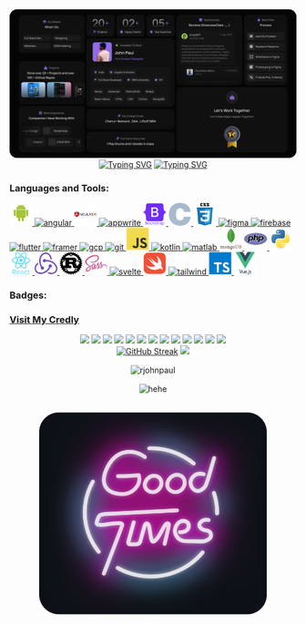 <div align="center">
    <img src="https://github.com/RJohnPaul/RJohnPaul/blob/5e246f3b2a7726dcc3e617c25de1569769ef697d/Final%20Result%20(1).png"/>
</div>
<div align="center">	
 <a href="https://git.io/typing-svg">
	 <img src="https://readme-typing-svg.demolab.com?font=Inter&pause=1000&color=0038F7&center=true&vCenter=true&random=false&width=435&lines=My+Name+is+John+Paul%2Ca+Front-End+Dev" alt="Typing SVG" /></a>
 <a href="https://git.io/typing-svg">
	 <img src="https://readme-typing-svg.demolab.com?font=Inter&pause=1000&color=0038F7&center=true&vCenter=true&random=false&width=435&lines=View+My+Repos" alt="Typing SVG" /></a>	
</div>
<h3 align="left">Languages and Tools:</h3>
<p align="left"> 
	<a href="https://developer.android.com" target="_blank" rel="noreferrer"> <img src="https://raw.githubusercontent.com/devicons/devicon/master/icons/android/android-original-wordmark.svg" alt="android" width="40" height="40"/> </a> 
	<a href="https://angular.io" target="_blank" rel="noreferrer"> <img src="https://angular.io/assets/images/logos/angular/angular.svg" alt="angular" width="40" height="40"/> </a> 
	<a href="https://angular.io" target="_blank" rel="noreferrer"> <img src="https://raw.githubusercontent.com/devicons/devicon/master/icons/angularjs/angularjs-original-wordmark.svg" alt="angularjs" width="40" height="40"/> </a> 
	<a href="https://appwrite.io" target="_blank" rel="noreferrer"> <img src="https://www.vectorlogo.zone/logos/appwriteio/appwriteio-icon.svg" alt="appwrite" width="40" height="40"/> </a> 
	<a href="https://getbootstrap.com" target="_blank" rel="noreferrer"> <img src="https://raw.githubusercontent.com/devicons/devicon/master/icons/bootstrap/bootstrap-plain-wordmark.svg" alt="bootstrap" width="40" height="40"/> </a> 
	<a href="https://www.cprogramming.com/" target="_blank" rel="noreferrer"> <img src="https://raw.githubusercontent.com/devicons/devicon/master/icons/c/c-original.svg" alt="c" width="40" height="40"/> </a> 
	<a href="https://www.w3schools.com/css/" target="_blank" rel="noreferrer"> <img src="https://raw.githubusercontent.com/devicons/devicon/master/icons/css3/css3-original-wordmark.svg" alt="css3" width="40" height="40"/> </a> 
	<a href="https://www.figma.com/" target="_blank" rel="noreferrer"> <img src="https://www.vectorlogo.zone/logos/figma/figma-icon.svg" alt="figma" width="40" height="40"/> </a> 
	<a href="https://firebase.google.com/" target="_blank" rel="noreferrer"> <img src="https://www.vectorlogo.zone/logos/firebase/firebase-icon.svg" alt="firebase" width="40" height="40"/> </a> 
	<a href="https://flutter.dev" target="_blank" rel="noreferrer"> <img src="https://www.vectorlogo.zone/logos/flutterio/flutterio-icon.svg" alt="flutter" width="40" height="40"/> </a> 
	<a href="https://www.framer.com/" target="_blank" rel="noreferrer"> <img src="https://www.vectorlogo.zone/logos/framer/framer-icon.svg" alt="framer" width="40" height="40"/> </a> 
	<a href="https://cloud.google.com" target="_blank" rel="noreferrer"> <img src="https://www.vectorlogo.zone/logos/google_cloud/google_cloud-icon.svg" alt="gcp" width="40" height="40"/> </a> 
	<a href="https://git-scm.com/" target="_blank" rel="noreferrer"> <img src="https://www.vectorlogo.zone/logos/git-scm/git-scm-icon.svg" alt="git" width="40" height="40"/> </a> 
	<a href="https://developer.mozilla.org/en-US/docs/Web/JavaScript" target="_blank" rel="noreferrer"> <img src="https://raw.githubusercontent.com/devicons/devicon/master/icons/javascript/javascript-original.svg" alt="javascript" width="40" height="40"/> </a> 
	<a href="https://kotlinlang.org" target="_blank" rel="noreferrer"> <img src="https://www.vectorlogo.zone/logos/kotlinlang/kotlinlang-icon.svg" alt="kotlin" width="40" height="40"/> </a> 
	<a href="https://www.mathworks.com/" target="_blank" rel="noreferrer"> <img src="https://upload.wikimedia.org/wikipedia/commons/2/21/Matlab_Logo.png" alt="matlab" width="40" height="40"/> </a> 
	<a href="https://www.mongodb.com/" target="_blank" rel="noreferrer"> <img src="https://raw.githubusercontent.com/devicons/devicon/master/icons/mongodb/mongodb-original-wordmark.svg" alt="mongodb" width="40" height="40"/> </a> 
	<a href="https://www.php.net" target="_blank" rel="noreferrer"> <img src="https://raw.githubusercontent.com/devicons/devicon/master/icons/php/php-original.svg" alt="php" width="40" height="40"/> </a> 
	<a href="https://www.python.org" target="_blank" rel="noreferrer"> <img src="https://raw.githubusercontent.com/devicons/devicon/master/icons/python/python-original.svg" alt="python" width="40" height="40"/> </a> 
	<a href="https://reactjs.org/" target="_blank" rel="noreferrer"> <img src="https://raw.githubusercontent.com/devicons/devicon/master/icons/react/react-original-wordmark.svg" alt="react" width="40" height="40"/> </a> 
	<a href="https://redux.js.org" target="_blank" rel="noreferrer"> <img src="https://raw.githubusercontent.com/devicons/devicon/master/icons/redux/redux-original.svg" alt="redux" width="40" height="40"/> </a> 
	<a href="https://www.rust-lang.org" target="_blank" rel="noreferrer"> <img src="https://raw.githubusercontent.com/devicons/devicon/master/icons/rust/rust-plain.svg" alt="rust" width="40" height="40"/> </a> 
	<a href="https://sass-lang.com" target="_blank" rel="noreferrer"> <img src="https://raw.githubusercontent.com/devicons/devicon/master/icons/sass/sass-original.svg" alt="sass" width="40" height="40"/> </a> 
	<a href="https://svelte.dev" target="_blank" rel="noreferrer"> <img src="https://upload.wikimedia.org/wikipedia/commons/1/1b/Svelte_Logo.svg" alt="svelte" width="40" height="40"/> </a> 
	<a href="https://developer.apple.com/swift/" target="_blank" rel="noreferrer"> <img src="https://raw.githubusercontent.com/devicons/devicon/master/icons/swift/swift-original.svg" alt="swift" width="40" height="40"/> </a> 
	<a href="https://tailwindcss.com/" target="_blank" rel="noreferrer"> <img src="https://www.vectorlogo.zone/logos/tailwindcss/tailwindcss-icon.svg" alt="tailwind" width="40" height="40"/> </a> 
	<a href="https://www.typescriptlang.org/" target="_blank" rel="noreferrer"> <img src="https://raw.githubusercontent.com/devicons/devicon/master/icons/typescript/typescript-original.svg" alt="typescript" width="40" height="40"/> </a> 
	<a href="https://vuejs.org/" target="_blank" rel="noreferrer"> <img src="https://raw.githubusercontent.com/devicons/devicon/master/icons/vuejs/vuejs-original-wordmark.svg" alt="vuejs" width="40" height="40"/> </a> 
</p>

<h3 align="left">Badges:</h3>
<h3 href="https://www.credly.com/users/john-paul.34cec833" target="_blank">
	<a href="https://www.credly.com/users/john-paul.34cec833" target="_blank">Visit My Credly</a>
</h3>
<div align="center">
	<img src="https://images.credly.com/size/680x680/images/5a53000d-fed4-4877-b17d-d769a50eeb4e/image.png" width="100px">
	<img src="https://images.credly.com/images/aaf2d039-1b58-47f4-9d8c-dc94f686ca2f/image.png" width="100px">
	<img src="https://images.credly.com/images/0bb5db18-6ae0-4993-9701-0c841d4d6e72/image.png" width="100px">
	<img src="https://images.credly.com/size/680x680/images/eaaf4a45-b93e-41d1-91d3-d331c6210314/image.png" width="100px">
	<img src="https://images.credly.com/size/680x680/images/99ac9d76-89ad-42d9-abad-0b3167c4c566/image.png" width="100px">
	<img src="https://images.credly.com/images/43eabfbc-06d4-4633-9be0-0f56cfbdb607/image.png" width="100px">
	<img src="https://images.credly.com/size/680x680/images/6f458365-ea60-44e7-acdd-88d9dd114cf2/image.png" width="100px">
	<img src="https://images.credly.com/size/680x680/images/3d10b5f5-387d-4cbf-98ec-a418231fb157/image.png" width="100px">
	<img src="https://images.credly.com/size/680x680/images/33ed2910-9750-4613-aa2a-590e845c6edb/image.png" width="100px">
	<img src="https://images.credly.com/size/680x680/images/9a0255eb-a47d-4f3a-9611-243bfe3eb9e4/image.png" width="100px">
	<img src="https://images.credly.com/images/2d1797d5-1de7-4778-8975-9e5c6ec73a1a/image.png" width="100px">
	<img src="https://images.credly.com/size/680x680/images/a9d0fe89-a11c-4266-8940-9eca7762b294/image.png" width="100px">
	<img src="https://images.credly.com/images/40bee502-a5b3-4365-90e7-57eed5067594/image.png" width="100px">
</div>
<div align="center">
	<a href="https://git.io/streak-stats"><img src="https://streak-stats.demolab.com?user=RJohnPaul&theme=blueberry-duo&border_radius=20" alt="GitHub Streak" /></a>
	<img src="http://github-profile-summary-cards.vercel.app/api/cards/repos-per-language?username=RJohnPaul&theme=dark"/>
	<p align="center"><img align="center" src="https://profile-counter.glitch.me/rjohnpaul/count.svg" alt="rjohnpaul" /></p>
	<p align="center"><img align="center" src="https://github-readme-stats.vercel.app/api?username=rjohnpaul&show_icons=true&theme=transparent" alt="hehe" /></p>
</div>
<div align="center">
	<br>
		<img src="good-times.svg" width="400px">
</div>
